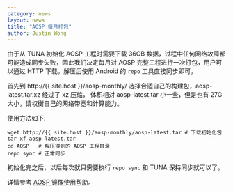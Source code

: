 ```yaml
---
category: news
layout: news
title: "AOSP 每月打包"
author: Justin Wong
---
```


由于从 TUNA 初始化 AOSP 工程时需要下载 36GB 数据，过程中任何网络故障都可能造成同步失败，因此我们决定每月对
AOSP 完整工程进行一次打包，用户可以通过 HTTP 下载。解压后使用 Android 的 `repo` 工具直接同步即可。

首先到 http://{{ site.host }}/aosp-monthly/ 选择合适自己的构建包，aosp-latest.tar.xz 经过了 xz 压缩，
体积相对 aosp-latest.tar 小一些，但是也有 27G 大小，请权衡自己的网络带宽和计算能力。

使用方法如下:

```
wget http://{{ site.host }}/aosp-monthly/aosp-latest.tar # 下载初始化包
tar xf aosp-latest.tar
cd AOSP   # 解压得到的 AOSP 工程目录
repo sync # 正常同步
```

初始化完之后，以后每次就只需要执行 `repo sync` 和 TUNA 保持同步就可以了。

详情参考 [AOSP 镜像使用帮助](/help/AOSP)。
